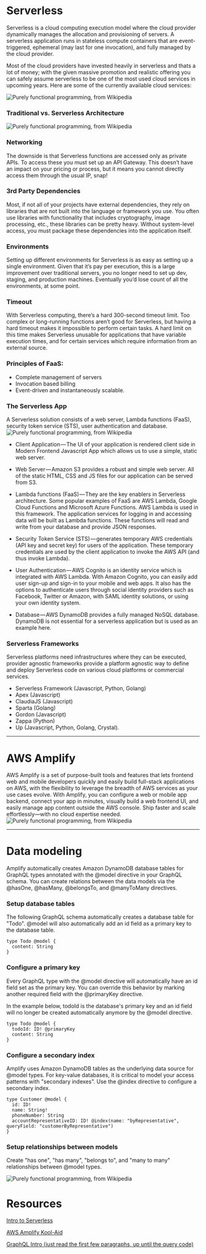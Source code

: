 # Serverless
Serverless is a cloud computing execution model where the cloud provider dynamically manages the allocation and provisioning of servers. A serverless application runs in stateless compute containers that are event-triggered, ephemeral (may last for one invocation), and fully managed by the cloud provider.




Most of the cloud providers have invested heavily in serverless and thats a lot of money; with the given massive promotion and realistic offering you can safely assume serverless to be one of the most used cloud services in upcoming years. Here are some of the currently available cloud services:

![Purely functional programming, from Wikipedia](./screenShot/serverless.jpeg)


###  Traditional vs. Serverless Architecture

![Purely functional programming, from Wikipedia](./screenShot/serverless2.jpeg)


### Networking
The downside is that Serverless functions are accessed only as private APIs. To access these you must set up an API Gateway. This doesn’t have an impact on your pricing or process, but it means you cannot directly access them through the usual IP, snap!

### 3rd Party Dependencies
Most, if not all of your projects have external dependencies, they rely on libraries that are not built into the language or framework you use. You often use libraries with functionality that includes cryptography, image processing, etc., these libraries can be pretty heavy. Without system-level access, you must package these dependencies into the application itself.


### Environments
Setting up different environments for Serverless is as easy as setting up a single environment. Given that it’s pay per execution, this is a large improvement over traditional servers, you no longer need to set up dev, staging, and production machines. Eventually you’d lose count of all the environments, at some point.


### Timeout
With Serverless computing, there’s a hard 300-second timeout limit. Too complex or long-running functions aren’t good for Serverless, but having a hard timeout makes it impossible to perform certain tasks. A hard limit on this time makes Serverless unusable for applications that have variable execution times, and for certain services which require information from an external source.


### Principles of FaaS:
* Complete management of servers
* Invocation based billing
* Event-driven and instantaneously scalable.


### The Serverless App
A Serverless solution consists of a web server, Lambda functions (FaaS), security token service (STS), user authentication and database.
![Purely functional programming, from Wikipedia](./screenShot/serverless3)




* Client Application — The UI of your application is rendered client side in Modern Frontend Javascript App which allows us to use a simple, static web server.

* Web Server — Amazon S3 provides a robust and simple web server. All of the static HTML, CSS and JS files for our application can be served from S3.

* Lambda functions (FaaS) — They are the key enablers in Serverless architecture. Some popular examples of FaaS are AWS Lambda, Google Cloud Functions and Microsoft Azure Functions. AWS Lambda is used in this framework. The application services for logging in and accessing data will be built as Lambda functions. These functions will read and write from your database and provide JSON responses.

* Security Token Service (STS) — generates temporary AWS credentials (API key and secret key) for users of the application. These temporary credentials are used by the client application to invoke the AWS API (and thus invoke Lambda).

* User Authentication — AWS Cognito is an identity service which is integrated with AWS Lambda. With Amazon Cognito, you can easily add user sign-up and sign-in to your mobile and web apps. It also has the options to authenticate users through social identity providers such as Facebook, Twitter or Amazon, with SAML identity solutions, or using your own identity system.

* Database — AWS DynamoDB provides a fully managed NoSQL database. DynamoDB is not essential for a serverless application but is used as an example here.


### Serverless Frameworks
Serverless platforms need infrastructures where they can be executed, provider agnostic frameworks provide a platform agnostic way to define and deploy Serverless code on various cloud platforms or commercial services.

* Serverless Framework (Javascript, Python, Golang)
* Apex (Javascript)
* ClaudiaJS (Javascript)
* Sparta (Golang)
* Gordon (Javascript)
* Zappa (Python)
* Up (Javascript, Python, Golang, Crystal).


-------------------------------------

# AWS Amplify

AWS Amplify is a set of purpose-built tools and features that lets frontend web and mobile developers quickly and easily build full-stack applications on AWS, with the flexibility to leverage the breadth of AWS services as your use cases evolve. With Amplify, you can configure a web or mobile app backend, connect your app in minutes, visually build a web frontend UI, and easily manage app content outside the AWS console. Ship faster and scale effortlessly—with no cloud expertise needed.
![Purely functional programming, from Wikipedia](./screenShot/aws-4.png)

------------------------------ 


# Data modeling
Amplify automatically creates Amazon DynamoDB database tables for GraphQL types annotated with the @model directive in your GraphQL schema. You can create relations between the data models via the @hasOne, @hasMany, @belongsTo, and @manyToMany directives.

### Setup database tables
The following GraphQL schema automatically creates a database table for "Todo". @model will also automatically add an id field as a primary key to the database table. 

````
type Todo @model {
  content: String
}

````


### Configure a primary key 
Every GraphQL type with the @model directive will automatically have an id field set as the primary key. You can override this behavior by marking another required field with the @primaryKey directive.

In the example below, todoId is the database's primary key and an id field will no longer be created automatically anymore by the @model directive.


`````
type Todo @model {
  todoId: ID! @primaryKey
  content: String
}
`````


### Configure a secondary index

Amplify uses Amazon DynamoDB tables as the underlying data source for @model types. For key-value databases, it is critical to model your access patterns with "secondary indexes". Use the @index directive to configure a secondary index.

```
type Customer @model {
  id: ID!
  name: String!
  phoneNumber: String
  accountRepresentativeID: ID! @index(name: "byRepresentative", queryField: "customerByRepresentative")
}
```


### Setup relationships between models 
Create "has one", "has many", "belongs to", and "many to many" relationships between @model types.

![Purely functional programming, from Wikipedia](./screenShot/aws4.JPG)


 # Resources


 [Intro to Serverless](https://hackernoon.com/what-is-serverless-architecture-what-are-its-pros-and-cons-cc4b804022e9)
 
  [AWS Amplify Kool-Aid](https://aws.amazon.com/amplify/)

 [GraphQL Intro (just read the first few paragraphs, up until the query code)](https://docs.amplify.aws/cli/graphql/data-modeling/)